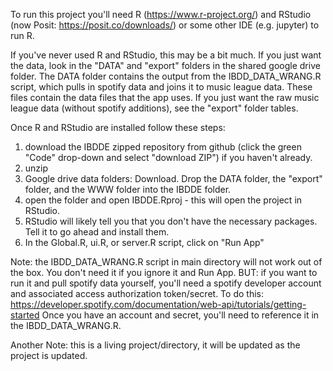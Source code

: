 To run this project you'll need R (https://www.r-project.org/) and RStudio (now Posit: https://posit.co/downloads/) or some other IDE (e.g. jupyter) to run R.

If you've never used R and RStudio, this may be a bit much. If you just want the data, look in the "DATA" and "export" folders in the shared google drive folder. The DATA folder contains the output from the IBDD_DATA_WRANG.R script, which pulls in spotify data and joins it to music league data. These files contain the data files that the app uses. If you just want the raw music league data (without spotify additions), see the "export" folder tables. 

Once R and RStudio are installed follow these steps: 

1. download the IBDDE zipped repository from github (click the green "Code" drop-down and select "download ZIP") if you haven't already.
2. unzip
3. Google drive data folders: Download. Drop the DATA folder, the "export" folder, and the WWW folder into the IBDDE folder.
4. open the folder and open IBDDE.Rproj - this will open the project in RStudio.
5. RStudio will likely tell you that you don't have the necessary packages. Tell it to go ahead and install them.
6. In the Global.R, ui.R, or  server.R script, click on "Run App" 

Note: the IBDD_DATA_WRANG.R script in main directory will not work out of the box. You don't need it if you ignore it and Run App. 
  BUT: if you want to run it and pull spotify data yourself, you'll need a spotify developer account and associated access authorization token/secret.
  To do this: https://developer.spotify.com/documentation/web-api/tutorials/getting-started
  Once you have an account and secret, you'll need to reference it in the IBDD_DATA_WRANG.R. 

Another Note: this is a living project/directory, it will be updated as the project is updated.  


